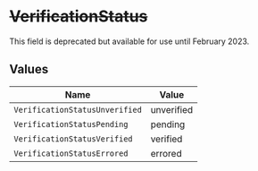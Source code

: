 # ~~VerificationStatus~~

This field is deprecated but available for use until February 2023.


## Values

| Name                           | Value                          |
| ------------------------------ | ------------------------------ |
| `VerificationStatusUnverified` | unverified                     |
| `VerificationStatusPending`    | pending                        |
| `VerificationStatusVerified`   | verified                       |
| `VerificationStatusErrored`    | errored                        |